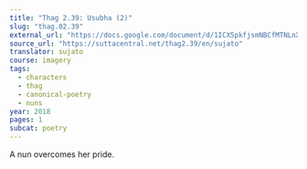 ```yaml
---
title: "Thag 2.39: Usubha (2)"
slug: "thag.02.39"
external_url: "https://docs.google.com/document/d/1ICX5pkfjsmNBCfMTNLnXporNOlRMTxnh62kA1vJ4Jc0/edit"
source_url: "https://suttacentral.net/thag2.39/en/sujato"
translator: sujato
course: imagery
tags:
  - characters
  - thag
  - canonical-poetry
  - nuns
year: 2018
pages: 1
subcat: poetry
---
```


A nun overcomes her pride.
